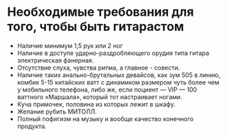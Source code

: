# Необходимые требования для того, чтобы быть гитарастом

*   Наличие минимум 1,5 рук или 2 ног
*   Наличие в доступе ударно-раздробляющего орудия типа гитара электрическая
    фанерная.
*   Отсутствие слуха, чувства ритма, а главное - совести.
*   Наличие таких анально-брутальных девайсов, как зум 505 в линию, комбик 5-15
    китайских ватт с динамиком размером чуть более чем у мобильного телефона,
    либо же, если поциент — VIP — 100 ваттного «Маршала», который тот
    настраивает ногами.
*   Куча примочек, половина из которых лежит в шкафу.
*   Желание рубить МИТОЛЛ.
*   Полный пофигизм на музыку и вообще качество конечного продукта.
